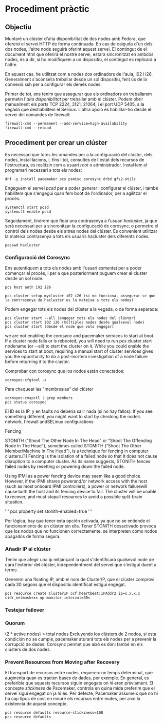 # Procediment pràctic

## Objectiu
Muntaré un clúster d'alta disponibilitat de dos nodes amb Fedora, que ofereixi el servei HTTP de forma continuada. En cas de caiguda d'un dels dos nodes, l'altre node seguirà oferint aquest servei. 
El contingut de el document html que oferirà el nostre servei, estarà sincronitzat en ambdós nodes, és a dir, si ho modifiquem a un dispositiu, el contingut es replicarà a l'altre.

En aquest cas, he utilitzat com a nodes dos ordinadors de l'aula, i02 i i26. Generalment s'aconsella treballar desde un sol dispositiu, fent ús de la connexió ssh per a configurar els demés nodes.

Primer de tot, ens tenim que assegurar que els ordinadors on treballarem permetin l'*alta disponibilitat* per treballar amb el clúster.
Podem obrir manualment els ports TCP 2224, 3121, 21064, i el port UDP 5405, a la vegada que deshabilitem el Selinux.
L'altra opció es habilitar-ho desde el servei del comandes de firewall:

```
firewall-cmd --permanent --add-service=high-availability
firewall-cmd --reload
```

## Procediment per crear un clúster

Es necessari que totes les omandes per a la configuració del clúster, dels nodes, instal·lacions, i, fins i tot, consultes de l'estat dels recursos de l'estructura, es realitzin com a usuari *root* o administrador.
Instal·lem el programari necessari a tots els nodes: 

```
dnf -y install pacemaker pcs psmisc corosync drbd gfs2-utils
```

Engeguem el servei *pcsd* per a poder generar i configurar el clúster, i també habilitem que s'engegui quan fem boot de l'ordinador, per a agilitzar el procés.

```
systemctl start pcsd
systemctl enable pcsd
```

Seguidament, tindrem que ficar una contrasenya a l'usuari *hacluster*, ja que serà necessari per a sincronitzar la configucació de corosync, o permetre el control dels nodes desde els altres nodes del clúster.
Es convenient utilitzar la mateixa contrasenya a tots els usuaris hacluster dels diferents nodes.

```
passwd hacluster
```

### Configuració del Corosync

Ens autentiquem a tots els nodes amb l'usuari esmentat per a poder començar el procés, i per a que posteriorment puguem crear el cluster desde un sol node.
```
pcs host auth i02 i26

pcs cluster setup mycluster i02 i26 (si no funciona, assegurar-se que la contrasenya de hacluster es la mateixa a tots els nodes)
```

Podem engegar tots els nodes del clúster a la vegada, o de forma separada:

```
pcs cluster start --all (engegar tots els nodes del clúster)
pcs cluster start i02 i26 (múltiples nodes desde qualsevol node)
pcs cluster start (desde el node que vols engegar)
```

we are not enabling the corosync and pacemaker services to start at boot. 
If a cluster node fails or is rebooted, you will need to run pcs cluster start nodename (or --all) 
to start the cluster on it. While you could enable the services to start at boot, requiring a manual 
start of cluster services gives you the opportunity to do a post-mortem investigation of a node failure before returning it to the cluster.

Comprobar con corosync que los nodos están conectados: 
```
corosync-cfgtool -s
```

Para chequear las "membresías" del clúster
```
corosync-cmapctl | grep members
pcs status corosync
```
El ID es la IP, y en faults no debería salir nada (si no hay fallos). If  you  see  something  different,  you  might  want  to  start  by  checking  the  node’s  network,  firewall  andSELinux configurations

Fencing 

STONITH ("Shoot The Other Node In The Head" or "Shoot The Offending Node In The Head"), sometimes called STOMITH ("Shoot The Other Member/Machine In The Head"), is a technique for fencing in computer clusters.[1]
Fencing is the isolation of a failed node so that it does not cause disruption to a computer cluster. As its name suggests, STONITH fences failed nodes by resetting or powering down the failed node.

Using IPMI as a power fencing device may seem like a good choice. However, if the IPMI shares powerand/or network access with the host (such as most onboard IPMI controllers), a power or network failurewill cause both the host and its fencing device to fail. The cluster will be unable to recover, and must stopall resources to avoid a possible split-brain situation.

'''
pcs property set stonith-enabled=true
'''

Por lógica, hay que tener esta opción activada, ya que no se entiende el funcionamiento de un clúster sin ella. Tener STONITH desactivado provoca que los nodos que no funcionen correctamente, se interpreten como nodos apagados de forma segura.

### Añadir IP al clúster

Tenim que afegir una ip mitjançant la qual s'identificará qualsevol node de cara l'exterior del clúster, independentment del servei que s'estigui duent a terme.

Generem una floating IP, amb el nom de ClusterIP, que el clúster comprovi cada 30 segons que el dispositiu identificat estigui engegat.
```
pcs resource create ClusterIP ocf:heartbeat:IPAddr2 ip=x.x.x.x cidr_netmask=xx op monitor interval=30s
```


### Testejar failover

### Quorum
(2 * active nodes) > total nodes
Excluyendo los clústers de 2 nodos, si esta condición no se cumple, pacemaker aturará tots els nodes per a prevenir la corrupció de dades. Corosync permet que això es doni també en els clústers de dos nodes. 


### Prevent Resources from Moving after Recovery
El transport de recursos entre nodes, requereix un temps determinat, que augmenta quan es tracten bases de dades, per exemple. En general, es preferible que aquests recursos siguin engegats on hi eren prèviament. 
El concepte *stickiness* de Pacemaker, controla en quina mida preferim que el servei sigui engegat on ja hi és. Per defecte, Pacemaker assumeix que no hi ha cap tipus de cost en moure els recursos entre nodes, per això la existencia de aquest concepte.
```
pcs resource defaults resource-stickiness=100
pcs resource defaults
```
